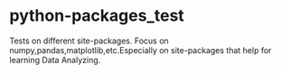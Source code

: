 # python-packages_test
Tests on different site-packages.
Focus on numpy,pandas,matplotlib,etc.Especially on site-packages that help for learning Data Analyzing.
